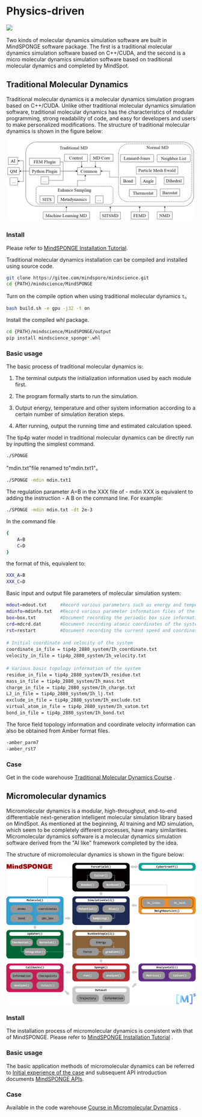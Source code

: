 # Physics-driven

<a href="https://gitee.com/mindspore/docs/blob/master/docs/mindsponge/docs/source_en/sponge.md" target="_blank"><img src="https://mindspore-website.obs.cn-north-4.myhuaweicloud.com/website-images/master/resource/_static/logo_source_en.png"></a>

Two kinds of molecular dynamics simulation software are built in MindSPONGE software package. The first is a traditional molecular dynamics simulation software based on C++/CUDA, and the second is a micro molecular dynamics simulation software based on traditional molecular dynamics and completed by MindSpot.

## Traditional Molecular Dynamics

Traditional molecular dynamics is a molecular dynamics simulation program based on C++/CUDA. Unlike other traditional molecular dynamics simulation software, traditional molecular dynamics has the characteristics of modular programming, strong readability of code, and easy for developers and users to make personalized modifications. The structure of traditional molecular dynamics is shown in the figure below:

![cudasponge](./images/cudasponge.png)

### Install

Please refer to [MindSPONGE Installation Tutorial](https://www.mindspore.cn/mindsponge/docs/en/master/index.html#installation).

Traditional molecular dynamics installation can be compiled and installed using source code.

```bash
git clone https://gitee.com/mindspore/mindscience.git
cd {PATH}/mindscience/MindSPONGE
```

Turn on the compile option when using traditional molecular dynamics `t`。

```bash
bash build.sh -e gpu -j32 -t on
```

Install the compiled whl package.

```bash
cd {PATH}/mindscience/MindSPONGE/output
pip install mindscience_sponge*.whl
```

### Basic usage

The basic process of traditional molecular dynamics is:

1. The terminal outputs the initialization information used by each module first.

2. The program formally starts to run the simulation.

3. Output energy, temperature and other system information according to a certain number of simulation iteration steps.

4. After running, output the running time and estimated calculation speed.

The tip4p water model in traditional molecular dynamics can be directly run by inputting the simplest command.

```bash
./SPONGE
```

"mdin.txt"file renamed to"mdin.txt1"。

```bash
./SPONGE -mdin mdin.txt1
```

The regulation parameter A=B in the XXX file of - mdin XXX is equivalent to adding the instruction - A B on the command line. For example:

```bash
./SPONGE -mdin mdin.txt -dt 2e-3
```

In the command file

```bash
{
    A=B
    C=D
}
```

the format of this, equivalent to:

```bash
XXX_A=B
XXX_C=D
```

Basic input and output file parameters of molecular simulation system:

```bash
mdout=mdout.txt     #Record various parameters such as energy and temperature
mdinfo=mdinfo.txt   #Record various parameter information files of the whole simulation at initialization and completion
box=box.txt         #Document recording the periodic box size information of the system
crd=mdcrd.dat       #Document recording atomic coordinates of the system
rst=restart         #Document recording the current speed and coordinates of the system

# Initial coordinate and velocity of the system
coordinate_in_file = tip4p_2880_system/Ih_coordinate.txt
velocity_in_file = tip4p_2880_system/Ih_velocity.txt

# Various basic topology information of the system
residue_in_file = tip4p_2880_system/Ih_residue.txt
mass_in_file = tip4p_2880_system/Ih_mass.txt
charge_in_file = tip4p_2880_system/Ih_charge.txt
LJ_in_file = tip4p_2880_system/Ih_lj.txt
exclude_in_file = tip4p_2880_system/Ih_exclude.txt
virtual_atom_in_file = tip4p_2880_system/Ih_vatom.txt
bond_in_file = tip4p_2880_system/Ih_bond.txt
```

The force field topology information and coordinate velocity information can also be obtained from Amber format files.

```bash
-amber_parm7
-amber_rst7
```

### Case

Get in the code warehouse [Traditional Molecular Dynamics Course](https://gitee.com/mindspore/mindscience/tree/master/MindSPONGE/applications/molecular_dynamics/tradition) .

## Micromolecular dynamics

Micromolecular dynamics is a modular, high-throughput, end-to-end differentiable next-generation intelligent molecular simulation library based on MindSpot. As mentioned at the beginning, AI training and MD simulation, which seem to be completely different processes, have many similarities. Micromolecular dynamics software is a molecular dynamics simulation software derived from the "AI like" framework completed by the idea.

The structure of micromolecular dynamics is shown in the figure below:

![mindsponge](./images/mindsponge.png)

### Install

The installation process of micromolecular dynamics is consistent with that of MindSPONGE. Please refer to [MindSPONGE Installation Tutorial](https://www.mindspore.cn/mindsponge/docs/en/master/index.html#installation) .

### Basic usage

The basic application methods of micromolecular dynamics can be referred to [Initial experience of the case](https://www.mindspore.cn/mindsponge/docs/en/master/index.html#examples) and subsequent API introduction documents [MindSPONGE APIs](https://www.mindspore.cn/mindsponge/docs/zh-CN/master/mindsponge.callback.html).

### Case

Available in the code warehouse [Course in Micromolecular Dynamics](https://gitee.com/mindspore/mindscience/tree/master/MindSPONGE/tutorials/basic) .
